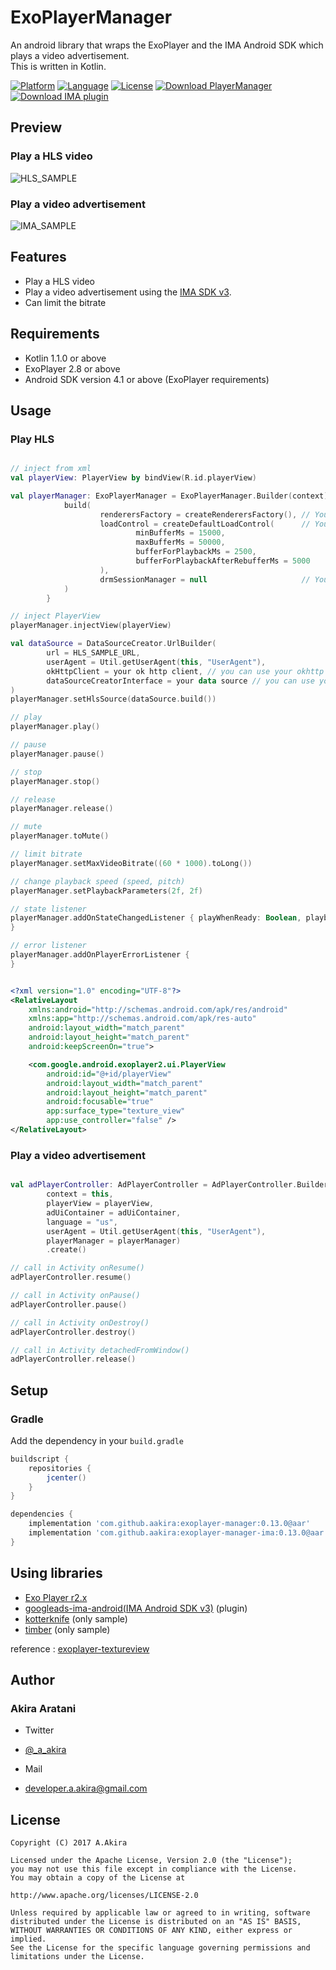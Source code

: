 # ExoPlayerManager

An android library that wraps the ExoPlayer and the IMA Android SDK which plays a video advertisement.  
This is written in Kotlin.

[![Platform](http://img.shields.io/badge/platform-android-brightgreen.svg?style=flat)](http://developer.android.com/index.html)
[![Language](http://img.shields.io/badge/language-kotlin-green.svg?style=flat)](https://kotlinlang.org)
[![License](http://img.shields.io/badge/license-apache2.0-lightgrey.svg?style=flat)](http://www.apache.org/licenses/LICENSE-2.0)
[![Download PlayerManager](https://api.bintray.com/packages/aakira/maven/exoplayer-manager/images/download.svg)](https://bintray.com/aakira/maven/exoplayer-manager/_latestVersion)
[![Download IMA plugin](https://api.bintray.com/packages/aakira/maven/exoplayer-manager-ima/images/download.svg)](https://bintray.com/aakira/maven/exoplayer-manager-ima/_latestVersion)

## Preview

### Play a HLS video

![HLS_SAMPLE][hls_sample]

### Play a video advertisement

![IMA_SAMPLE][ima_sample] 

## Features

* Play a HLS video
* Play a video advertisement using the [IMA SDK v3](https://github.com/googleads/googleads-ima-android).
* Can limit the bitrate

## Requirements

* Kotlin 1.1.0 or above
* ExoPlayer 2.8 or above
* Android SDK version 4.1 or above (ExoPlayer requirements)

## Usage

### Play HLS

```Kotlin

// inject from xml
val playerView: PlayerView by bindView(R.id.playerView)

val playerManager: ExoPlayerManager = ExoPlayerManager.Builder(context).run {
            build(
                    renderersFactory = createRenderersFactory(), // You can set your RenderersFactory
                    loadControl = createDefaultLoadControl(      // You can set your LoadControl  
                            minBufferMs = 15000,
                            maxBufferMs = 50000,
                            bufferForPlaybackMs = 2500,
                            bufferForPlaybackAfterRebufferMs = 5000
                    ),
                    drmSessionManager = null                     // You can set your drmSessionManager 
            )
        }

// inject PlayerView
playerManager.injectView(playerView)

val dataSource = DataSourceCreator.UrlBuilder(
        url = HLS_SAMPLE_URL,
        userAgent = Util.getUserAgent(this, "UserAgent"),
        okHttpClient = your ok http client, // you can use your okhttp client if you want use it.
        dataSourceCreatorInterface = your data source // you can use your data source if you want use it.
)
playerManager.setHlsSource(dataSource.build())

// play
playerManager.play()

// pause
playerManager.pause()

// stop
playerManager.stop()

// release
playerManager.release()

// mute
playerManager.toMute()

// limit bitrate
playerManager.setMaxVideoBitrate((60 * 1000).toLong())

// change playback speed (speed, pitch)
playerManager.setPlaybackParameters(2f, 2f)

// state listener
playerManager.addOnStateChangedListener { playWhenReady: Boolean, playbackState: Int ->
}

// error listener
playerManager.addOnPlayerErrorListener {
}

```

```xml

<?xml version="1.0" encoding="UTF-8"?>
<RelativeLayout 
    xmlns:android="http://schemas.android.com/apk/res/android"
    xmlns:app="http://schemas.android.com/apk/res-auto"
    android:layout_width="match_parent"
    android:layout_height="match_parent"
    android:keepScreenOn="true">

    <com.google.android.exoplayer2.ui.PlayerView
        android:id="@+id/playerView"
        android:layout_width="match_parent"
        android:layout_height="match_parent"
        android:focusable="true"
        app:surface_type="texture_view"
        app:use_controller="false" />
</RelativeLayout>
```

### Play a video advertisement

```Kotlin

val adPlayerController: AdPlayerController = AdPlayerController.Builder(
        context = this,
        playerView = playerView,
        adUiContainer = adUiContainer,
        language = "us",
        userAgent = Util.getUserAgent(this, "UserAgent"),
        playerManager = playerManager)
        .create()

// call in Activity onResume()
adPlayerController.resume()

// call in Activity onPause()
adPlayerController.pause()

// call in Activity onDestroy()
adPlayerController.destroy()

// call in Activity detachedFromWindow()
adPlayerController.release()

```

## Setup

### Gradle

Add the dependency in your `build.gradle`

```groovy
buildscript {
	repositories {
		jcenter()
	}
}

dependencies {
	implementation 'com.github.aakira:exoplayer-manager:0.13.0@aar'
	implementation 'com.github.aakira:exoplayer-manager-ima:0.13.0@aar' // if you use an IMA SDK
}
```
## Using libraries

* [Exo Player r2.x](https://github.com/google/ExoPlayer)
* [googleads-ima-android(IMA Android SDK v3)](https://github.com/googleads/googleads-ima-android) (plugin)
* [kotterknife](https://github.com/JakeWharton/kotterknife) (only sample)
* [timber](https://github.com/JakeWharton/timber) (only sample)

reference : [exoplayer-textureview](https://github.com/satorufujiwara/exoplayer-textureview)

## Author

### Akira Aratani

* Twitter
 - [@_a_akira](https://twitter.com/_a_akira)
* Mail
 - developer.a.akira@gmail.com

## License

```
Copyright (C) 2017 A.Akira

Licensed under the Apache License, Version 2.0 (the "License");
you may not use this file except in compliance with the License.
You may obtain a copy of the License at

http://www.apache.org/licenses/LICENSE-2.0

Unless required by applicable law or agreed to in writing, software
distributed under the License is distributed on an "AS IS" BASIS,
WITHOUT WARRANTIES OR CONDITIONS OF ANY KIND, either express or implied.
See the License for the specific language governing permissions and
limitations under the License.
```

[hls_sample]: /art/hls_sample.gif
[ima_Sample]: /art/ima_sample.gif
